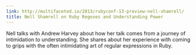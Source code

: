 ```yaml
---
link: http://multifaceted.io/2013/rubyconf-13-preview-nell-shamrell/
title: Nell Shamrell on Ruby Regexes and Understanding Power
---
```


Nell talks with Andrew Harvey about how her talk comes from a journey of
intimidation to understanding. She shares about her experience with coming to
grips with the often intimidating art of regular expressions in Ruby.
